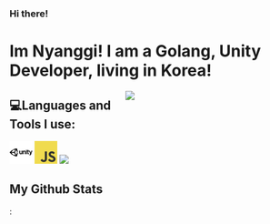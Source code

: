 ### Hi there!
# Im Nyanggi! I am a Golang, Unity Developer, living in Korea!

<a href="https://github.com/Nyanggi"><img src="https://avatars.githubusercontent.com/u/83158655?v=4" width="300" align="right"></a>

<!--
**Nyanggi/Nyanggi** is a ✨ _special_ ✨ repository because its `README.md` (this file) appears on your GitHub profile.

Here are some ideas to get you started:

- 🔭 I’m currently working on ...
- 🌱 I’m currently learning ...
- 👯 I’m looking to collaborate on ...
- 🤔 I’m looking for help with ...
- 💬 Ask me about ...
- 📫 How to reach me: ...
- 😄 Pronouns: ...
- ⚡ Fun fact: ...
-->

<h2>💻Languages and Tools I use:</h2>
<a href="https://golang.org/%22%3E<img src="https://img.shields.io/badge/-GoLang-00a3de?style=flat&logo=go%22/%3E</a>
<code><a href = "https://unity.com/"><img height="40" src="https://raw.githubusercontent.com/github/explore/80688e429a7d4ef2fca1e82350fe8e3517d3494d/topics/unity/unity.png"></a></code>
<code><a href = "https://developer.mozilla.org/en-US/docs/Web/JavaScript"><img height="40" src="https://raw.githubusercontent.com/github/explore/80688e429a7d4ef2fca1e82350fe8e3517d3494d/topics/javascript/javascript.png"></a></code>
<code><a href = "https://code.visualstudio.com/"><img height="40" src="https://upload.wikimedia.org/wikipedia/commons/thumb/9/9a/Visual_Studio_Code_1.35_icon.svg/1200px-Visual_Studio_Code_1.35_icon.svg.png"></a></code>

<h2>My Github Stats</h2>:
<a href="https://gitstats.me/Nyanggi">
